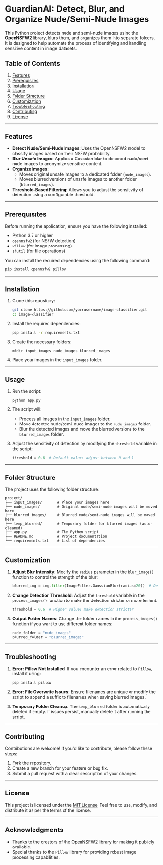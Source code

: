 # GuardianAI: Detect, Blur, and Organize Nude/Semi-Nude Images

This Python project detects nude and semi-nude images using the **OpenNSFW2** library, blurs them, and organizes them into separate folders. It is designed to help automate the process of identifying and handling sensitive content in image datasets.

## Table of Contents
1. [Features](#features)
2. [Prerequisites](#prerequisites)
3. [Installation](#installation)
4. [Usage](#usage)
5. [Folder Structure](#folder-structure)
6. [Customization](#customization)
7. [Troubleshooting](#troubleshooting)
8. [Contributing](#contributing)
9. [License](#license)

---

## Features
- **Detect Nude/Semi-Nude Images**: Uses the OpenNSFW2 model to classify images based on their NSFW probability.
- **Blur Unsafe Images**: Applies a Gaussian blur to detected nude/semi-nude images to anonymize sensitive content.
- **Organize Images**:
  - Moves original unsafe images to a dedicated folder (`nude_images`).
  - Moves blurred versions of unsafe images to another folder (`blurred_images`).
- **Threshold-Based Filtering**: Allows you to adjust the sensitivity of detection using a configurable threshold.

---

## Prerequisites
Before running the application, ensure you have the following installed:
- Python 3.7 or higher
- `opennsfw2` (for NSFW detection)
- `Pillow` (for image processing)
- `shutil` (for file operations)

You can install the required dependencies using the following command:

```bash
pip install opennsfw2 pillow
```

---

## Installation
1. Clone this repository:
   ```bash
   git clone https://github.com/yourusername/image-classifier.git
   cd image-classifier
   ```

2. Install the required dependencies:
   ```bash
   pip install -r requirements.txt
   ```

3. Create the necessary folders:
   ```
   mkdir input_images nude_images blurred_images
   ```

4. Place your images in the `input_images` folder.

---

## Usage
1. Run the script:
   ```bash
   python app.py
   ```

2. The script will:
   - Process all images in the `input_images` folder.
   - Move detected nude/semi-nude images to the `nude_images` folder.
   - Blur the detected images and move the blurred versions to the `blurred_images` folder.

3. Adjust the sensitivity of detection by modifying the `threshold` variable in the script:
   ```python
   threshold = 0.6  # Default value; adjust between 0 and 1
   ```

---

## Folder Structure
The project uses the following folder structure:
```
project/
├── input_images/       # Place your images here
├── nude_images/        # Original nude/semi-nude images will be moved here
├── blurred_images/     # Blurred nude/semi-nude images will be moved here
├── temp_blurred/       # Temporary folder for blurred images (auto-cleaned)
├── app.py              # The Python script
├── README.md           # Project documentation
└── requirements.txt    # List of dependencies
```

---

## Customization
1. **Adjust Blur Intensity**:
   Modify the `radius` parameter in the `blur_image()` function to control the strength of the blur:
   ```python
   blurred_img = img.filter(ImageFilter.GaussianBlur(radius=20))  # Default radius
   ```

2. **Change Detection Threshold**:
   Adjust the `threshold` variable in the `process_images()` function to make the detection stricter or more lenient:
   ```python
   threshold = 0.6  # Higher values make detection stricter
   ```

3. **Output Folder Names**:
   Change the folder names in the `process_images()` function if you want to use different folder names:
   ```python
   nude_folder = "nude_images"
   blurred_folder = "blurred_images"
   ```

---

## Troubleshooting
1. **Error: Pillow Not Installed**:
   If you encounter an error related to `Pillow`, install it using:
   ```bash
   pip install pillow
   ```

2. **Error: File Overwrite Issues**:
   Ensure filenames are unique or modify the script to append a suffix to filenames when saving blurred images.

3. **Temporary Folder Cleanup**:
   The `temp_blurred` folder is automatically deleted if empty. If issues persist, manually delete it after running the script.

---

## Contributing
Contributions are welcome! If you'd like to contribute, please follow these steps:
1. Fork the repository.
2. Create a new branch for your feature or bug fix.
3. Submit a pull request with a clear description of your changes.

---

## License
This project is licensed under the [MIT License](LICENSE). Feel free to use, modify, and distribute it as per the terms of the license.

---

## Acknowledgments
- Thanks to the creators of the [OpenNSFW2](https://github.com/mdietrichstein/opennsfw2) library for making it publicly available.
- Special thanks to the `Pillow` library for providing robust image processing capabilities.
